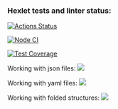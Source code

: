 ### Hexlet tests and linter status:
[![Actions Status](https://github.com/SashaTolkodubova/frontend-project-46/actions/workflows/hexlet-check.yml/badge.svg)](https://github.com/SashaTolkodubova/frontend-project-46/actions)

[![Node CI](https://github.com/SashaTolkodubova/frontend-project-46/actions/workflows/nodejs.yml/badge.svg)](https://github.com/SashaTolkodubova/frontend-project-46/actions)

[![Test Coverage](https://api.codeclimate.com/v1/badges/d6b0c8c4db52f5c5b31d/test_coverage)](https://codeclimate.com/github/SashaTolkodubova/frontend-project-46/test_coverage)

Working with json files:
<a href="https://asciinema.org/a/682286" target="_blank"><img src="https://asciinema.org/a/682286.svg" /></a>

Working with yaml files:
<a href="https://asciinema.org/a/BnJfrAzJ6yFVFGnDkKqEJRtVX" target="_blank"><img src="https://asciinema.org/a/BnJfrAzJ6yFVFGnDkKqEJRtVX.svg" /></a>

Working with folded structures:
<a href="https://asciinema.org/a/y7kQ1RQ1nfCOkGKCPI4CwA0Ke" target="_blank"><img src="https://asciinema.org/a/y7kQ1RQ1nfCOkGKCPI4CwA0Ke.svg" /></a>